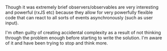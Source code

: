 Though it was extremely brief observers/observables are very interesting and powerful (rxJS etc) because they allow for very powerfully flexible code that can react to all sorts of events asynchronously (such as user input).

I'm often guilty of creating accidental complexity as a result of not thinking through the problem enough before starting to write the solution. I'm aware of it and have been trying to stop and think more.